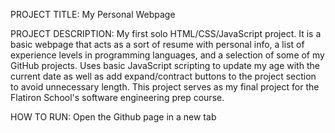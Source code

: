 PROJECT TITLE: My Personal Webpage

PROJECT DESCRIPTION: My first solo HTML/CSS/JavaScript project. It is a basic webpage that acts as a sort of resume with personal info, a list of experience levels in programming languages, and a selection of some of my GitHub projects. Uses basic JavaScript scripting to update my age with the current date as well as add expand/contract buttons to the project section to avoid unnecessary length. This project serves as my final project for the Flatiron School's software engineering prep course.

HOW TO RUN: Open the Github page in a new tab
